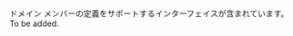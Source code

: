 <Namespace Name="Microsoft.Azure.Management.AppService.Fluent.DomainContact.Definition">
  <Docs>
    <summary>ドメイン メンバーの定義をサポートするインターフェイスが含まれています。</summary> 
    <remarks>To be added.</remarks>
  </Docs>
</Namespace>
